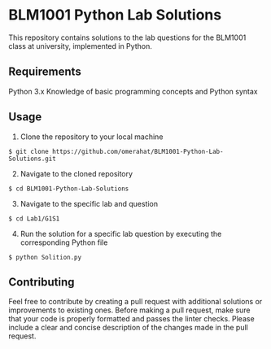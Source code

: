 # BLM1001 Python Lab Solutions
This repository contains solutions to the lab questions for the BLM1001 class at university, implemented in Python.

## Requirements
Python 3.x
Knowledge of basic programming concepts and Python syntax
## Usage
1. Clone the repository to your local machine
```
$ git clone https://github.com/omerahat/BLM1001-Python-Lab-Solutions.git
```

2. Navigate to the cloned repository
```
$ cd BLM1001-Python-Lab-Solutions
```
3. Navigate to the specific lab and question
```
$ cd Lab1/G1S1
```

4. Run the solution for a specific lab question by executing the corresponding Python file
```
$ python Solition.py
```
## Contributing
Feel free to contribute by creating a pull request with additional solutions or improvements to existing ones.
Before making a pull request, make sure that your code is properly formatted and passes the linter checks.
Please include a clear and concise description of the changes made in the pull request.
